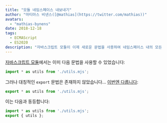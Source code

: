 ```yaml
---
title: "모듈 네임스페이스 내보내기"
author: "마티아스 비넨스([@mathias](https://twitter.com/mathias))"
avatars: 
  - "mathias-bynens"
date: 2018-12-18
tags: 
  - ECMAScript
  - ES2020
description: "자바스크립트 모듈이 이제 새로운 문법을 사용하여 네임스페이스 내의 모든 속성을 다시 내보낼 수 있습니다."
---
```

[자바스크립트 모듈](/features/modules)에서는 이미 다음 문법을 사용할 수 있었습니다:

```js
import * as utils from './utils.mjs';
```

그러나 대칭적인 `export` 문법은 존재하지 않았습니다… [이번엔 다릅니다](https://github.com/tc39/proposal-export-ns-from):

```js
export * as utils from './utils.mjs';
```

이는 다음과 동등합니다:

```js
import * as utils from './utils.mjs';
export { utils };
```
